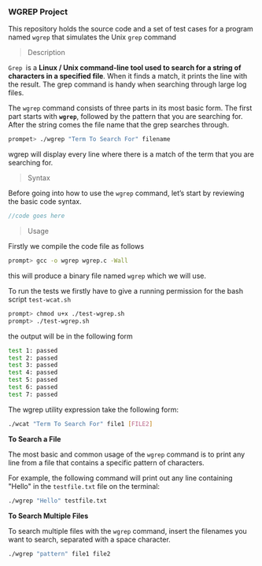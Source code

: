 ### WGREP Project

This repository holds the source code and a set of test cases for a program named `wgrep` that simulates the Unix `grep` command

> Description

`Grep `is a **Linux / Unix command-line tool used to search for a string of characters in a specified file**. When it finds a match, it prints the line with the result. The grep command is handy when searching through large log files.

The `wgrep` command consists of three parts in its most basic form. The first part starts with **`wgrep`**, followed by the pattern that you are searching for. After the string comes the file name that the grep searches through.

```bash
prompet> ./wgrep "Term To Search For" filename
```

wgrep will display every line where there is a match of the term that you are searching for.

> Syntax

Before going into how to use the `wgrep` command, let’s start by reviewing the basic code syntax.

```c
//code goes here
```



> Usage

Firstly we compile the code file as follows

``` bash
prompt> gcc -o wgrep wgrep.c -Wall 
```

this will produce a binary file named `wgrep` which we will use.

To run the tests we firstly have to give a running permission for the bash script `test-wcat.sh`

```bash
prompt> chmod u+x ./test-wgrep.sh
prompt> ./test-wgrep.sh
```

the output will be in the following form

```bash
test 1: passed
test 2: passed
test 3: passed
test 4: passed
test 5: passed
test 6: passed
test 7: passed
```

The wgrep utility expression take the following form:

```sh
./wcat "Term To Search For" file1 [FILE2]
```

**To Search a File**

The most basic and common usage of the `wgrep` command is to print any line from a file that contains a specific pattern of characters.

For example, the following command will print out any line containing "Hello" in the `testfile.txt` file on the terminal:

```bash
./wgrep "Hello" testfile.txt
```

**To Search Multiple Files**

To search multiple files with the `wgrep` command, insert the filenames you want to search, separated with a space character.

```bash
./wgrep "pattern" file1 file2
```
